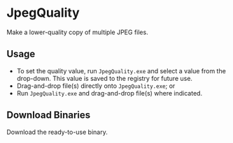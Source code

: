 JpegQuality
===========

Make a lower-quality copy of multiple JPEG files.

Usage
-----
* To set the quality value, run `JpegQuality.exe` and select a value from the drop-down.
  This value is saved to the registry for future use.
* Drag-and-drop file(s) directly onto `JpegQuality.exe`; or
* Run `JpegQuality.exe` and drag-and-drop file(s) where indicated.

Download Binaries
-----------------
Download the ready-to-use binary.


